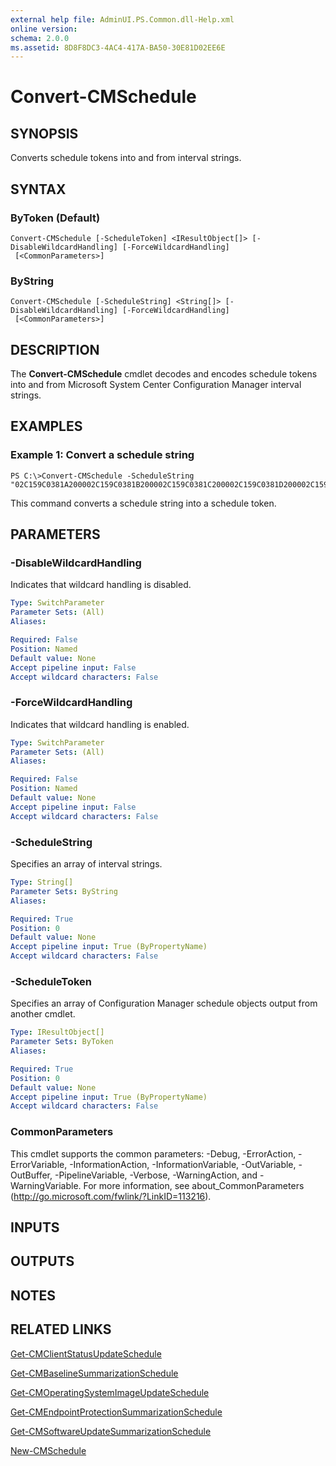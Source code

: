 ```yaml
---
external help file: AdminUI.PS.Common.dll-Help.xml
online version: 
schema: 2.0.0
ms.assetid: 8D8F8DC3-4AC4-417A-BA50-30E81D02EE6E
---
```


# Convert-CMSchedule

## SYNOPSIS
Converts schedule tokens into and from interval strings.

## SYNTAX

### ByToken (Default)
```
Convert-CMSchedule [-ScheduleToken] <IResultObject[]> [-DisableWildcardHandling] [-ForceWildcardHandling]
 [<CommonParameters>]
```

### ByString
```
Convert-CMSchedule [-ScheduleString] <String[]> [-DisableWildcardHandling] [-ForceWildcardHandling]
 [<CommonParameters>]
```

## DESCRIPTION
The **Convert-CMSchedule** cmdlet decodes and encodes schedule tokens into and from Microsoft System Center Configuration Manager interval strings.

## EXAMPLES

### Example 1: Convert a schedule string
```
PS C:\>Convert-CMSchedule -ScheduleString "02C159C0381A200002C159C0381B200002C159C0381C200002C159C0381D200002C159C0381E2000"
```

This command converts a schedule string into a schedule token.

## PARAMETERS

### -DisableWildcardHandling
Indicates that wildcard handling is disabled.

```yaml
Type: SwitchParameter
Parameter Sets: (All)
Aliases: 

Required: False
Position: Named
Default value: None
Accept pipeline input: False
Accept wildcard characters: False
```

### -ForceWildcardHandling
Indicates that wildcard handling is enabled.

```yaml
Type: SwitchParameter
Parameter Sets: (All)
Aliases: 

Required: False
Position: Named
Default value: None
Accept pipeline input: False
Accept wildcard characters: False
```

### -ScheduleString
Specifies an array of interval strings.

```yaml
Type: String[]
Parameter Sets: ByString
Aliases: 

Required: True
Position: 0
Default value: None
Accept pipeline input: True (ByPropertyName)
Accept wildcard characters: False
```

### -ScheduleToken
Specifies an array of Configuration Manager schedule objects output from another cmdlet.

```yaml
Type: IResultObject[]
Parameter Sets: ByToken
Aliases: 

Required: True
Position: 0
Default value: None
Accept pipeline input: True (ByPropertyName)
Accept wildcard characters: False
```

### CommonParameters
This cmdlet supports the common parameters: -Debug, -ErrorAction, -ErrorVariable, -InformationAction, -InformationVariable, -OutVariable, -OutBuffer, -PipelineVariable, -Verbose, -WarningAction, and -WarningVariable. For more information, see about_CommonParameters (http://go.microsoft.com/fwlink/?LinkID=113216).

## INPUTS

## OUTPUTS

## NOTES

## RELATED LINKS

[Get-CMClientStatusUpdateSchedule](./Get-CMClientStatusUpdateSchedule.md)

[Get-CMBaselineSummarizationSchedule](./Get-CMBaselineSummarizationSchedule.md)

[Get-CMOperatingSystemImageUpdateSchedule](./Get-CMOperatingSystemImageUpdateSchedule.md)

[Get-CMEndpointProtectionSummarizationSchedule](./Get-CMEndpointProtectionSummarizationSchedule.md)

[Get-CMSoftwareUpdateSummarizationSchedule](./Get-CMSoftwareUpdateSummarizationSchedule.md)

[New-CMSchedule](./New-CMSchedule.md)


